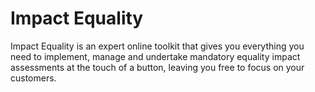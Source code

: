 # Impact Equality

Impact Equality is an expert online toolkit that gives you everything you need to implement, manage and undertake mandatory equality impact assessments at the touch of a button, leaving you free to focus on your customers.